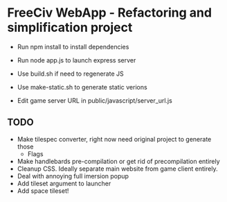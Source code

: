 # FreeCiv WebApp - Refactoring and simplification project

- Run npm install to install dependencies
- Run node app.js to launch express server

- Use build.sh if need to regenerate JS
- Use make-static.sh to generate static verions
- Edit game server URL in public/javascript/server_url.js

## TODO
- Make tilespec converter, right now need original project to generate those
  - Flags
- Make handlebards pre-compilation or get rid of precompilation entirely
- Cleanup CSS. Ideally separate main website from game client entirely.
- Deal with annoying full imersion popup
- Add tileset argument to launcher
- Add space tileset!
